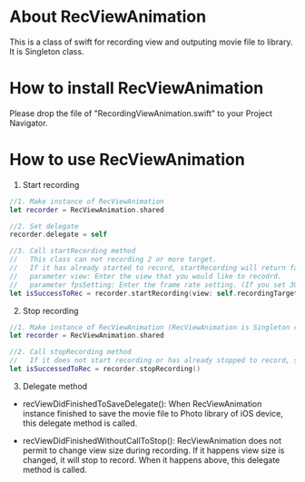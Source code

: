 # About RecViewAnimation

This is a class of swift for recording view and outputing movie file to library.
It is Singleton class.

# How to install RecViewAnimation

Please drop the file of "RecordingViewAnimation.swift" to your Project Navigator.

# How to use RecViewAnimation

1. Start recording

```swift
//1. Make instance of RecViewAnimation
let recorder = RecViewAnimation.shared

//2. Set delegate
recorder.delegate = self

//3. Call startRecording method
//   This class can not recording 2 or more target.
//   If it has already started to record, startRecording will return false.
//   parameter view: Enter the view that you would like to recodrd.
//   parameter fpsSetting: Enter the frame rate setting. (If you set 30, frame number is 30 per 1 second.)
let isSuccessToRec = recorder.startRecording(view: self.recordingTargetView, fpsSetting: 30)
```

2. Stop recording

```swift
//1. Make instance of RecViewAnimation (RecViewAnimation is Singleton class.)
let recorder = RecViewAnimation.shared

//2. Call stopRecording method
//   If it does not start recording or has already stopped to record, stopRecording will return false.
let isSuccessedToRec = recorder.stopRecording()
```

3. Delegate method

 - recViewDidFinishedToSaveDelegate(): 
  When RecViewAnimation instance finished to save the movie file to Photo library of iOS device, this delegate method is called.
 
 - recViewDidFinishedWithoutCallToStop(): 
  RecViewAnimation does not permit to change view size during recording.
  If it happens view size is changed, it will stop to record.
  When it happens above, this delegate method is called.
